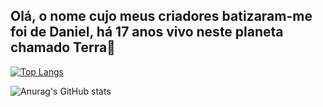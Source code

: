 ## Olá, o nome cujo meus criadores batizaram-me foi de Daniel, há 17 anos vivo neste planeta chamado Terra👋

[![Top Langs](https://github-readme-stats.vercel.app/api/top-langs/?username=skywalker-03&layout=compact&theme=gruvbox)](https://github.com/skywalker-03/github-readme-stats)

![Anurag's GitHub stats](https://github-readme-stats.vercel.app/api?username=skywalker-03&show_icons=true&theme=gruvbox)
<!--
**skywalker-03/skywalker-03** is a ✨ _special_ ✨ repository because its `README.md` (this file) appears on your GitHub profile.

Here are some ideas to get you started:

- 🔭 I’m currently working on ...
- 🌱 I’m currently learning ...
- 👯 I’m looking to collaborate on ...
- 🤔 I’m looking for help with ...
- 💬 Ask me about ...
- 📫 How to reach me: ...
- 😄 Pronouns: ...
- ⚡ Fun fact: ...
-->
